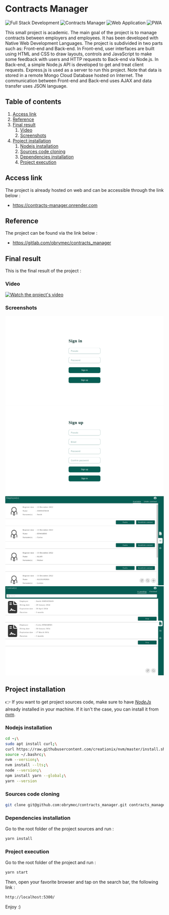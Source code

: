 # Contracts Manager
![Full Stack Development](https://img.shields.io/badge/full%20stack%20development-0AC18E.svg?style=for-the-badge)
![Contracts Manager](https://img.shields.io/badge/contracts%20manager-075E54.svg?style=for-the-badge)
![Web Application](https://img.shields.io/badge/web%20application-29334C?style=for-the-badge)
![PWA](https://img.shields.io/badge/pwa-B59A30.svg?style=for-the-badge)

This small project is academic. The main goal of the project is to manage
contracts between employers and employees. It has been developed with
Native Web Development Languages. The project is subdivided in two parts
such as: Front-end and Back-end. In Front-end, user interfaces are built
using HTML and CSS to draw layouts, controls and JavaScript to make
some feedback with users and HTTP requests to Back-end via Node.js.
In Back-end, a simple Node.js API is developed to get and treat
client requests. Express.js is used as a server to run this
project. Note that data is stored in a remote Mongo Cloud
Database hosted on Internet. The communication between
Front-end and Back-end uses AJAX and data transfer
uses JSON language.

## Table of contents
1. [Access link](#link)
2. [Reference](#ref)
3. [Final result](#result)
    1. [Video](#video)
    2. [Screenshots](#images)
4. [Project installation](#install)
    1. [Nodejs installation](#node-install)
    2. [Sources code cloning](#cloning)
    3. [Dependencies installation](#dev-install)
    4. [Project execution](#running)

## Access link <a id = "link"></a>
The project is already hosted on web and can be
accessible through the link below :
- https://contracts-manager.onrender.com

## Reference <a id = "ref"></a>
The project can be found via the link below :
- https://gitlab.com/obrymec/contracts_manager

## Final result <a id = "result"></a>
This is the final result of the project :
### Video <a id = "video"></a>
[![Watch the project's video](https://img.youtube.com/vi/1s6ic_Srr8E/maxresdefault.jpg)](https://youtu.be/1s6ic_Srr8E)

### Screenshots <a id = "images"></a>
![First render](./front_end/public/assets/render/render_1.png)
![Second render](./front_end/public/assets/render/render_2.png)
![Third render](./front_end/public/assets/render/render_3.png)
![Fourth render](./front_end/public/assets/render/render_4.png)

## Project installation <a id = "install"></a>
👉 If you want to get project sources code, make sure
to have <i><a href = "https://nodejs.org/en/download">
NodeJs</a></i> already installed in your machine. If
it isn't the case, you can install it from <i>
<a href = "https://github.com/nvm-sh/nvm">nvm</i></a>.

### Nodejs installation <a id = "node-install"></a>
```sh
cd ~;\
sudo apt install curl;\
curl https://raw.githubusercontent.com/creationix/nvm/master/install.sh | bash;\
source ~/.bashrc;\
nvm --version;\
nvm install --lts;\
node --version;\
npm install yarn --global;\
yarn --version
```

### Sources code cloning <a id = "cloning"></a>
```sh
git clone git@github.com:obrymec/contracts_manager.git contracts_manager/
```

### Dependencies installation <a id = "dev-install"></a>
Go to the root folder of the project sources
and run :
```sh
yarn install
```

### Project execution <a id = "running"></a>
Go to the root folder of the project and
run :
```sh
yarn start
```

Then, open your favorite browser and tap
on the search bar, the following link :
```sh
http://localhost:5300/
```

Enjoy :)

